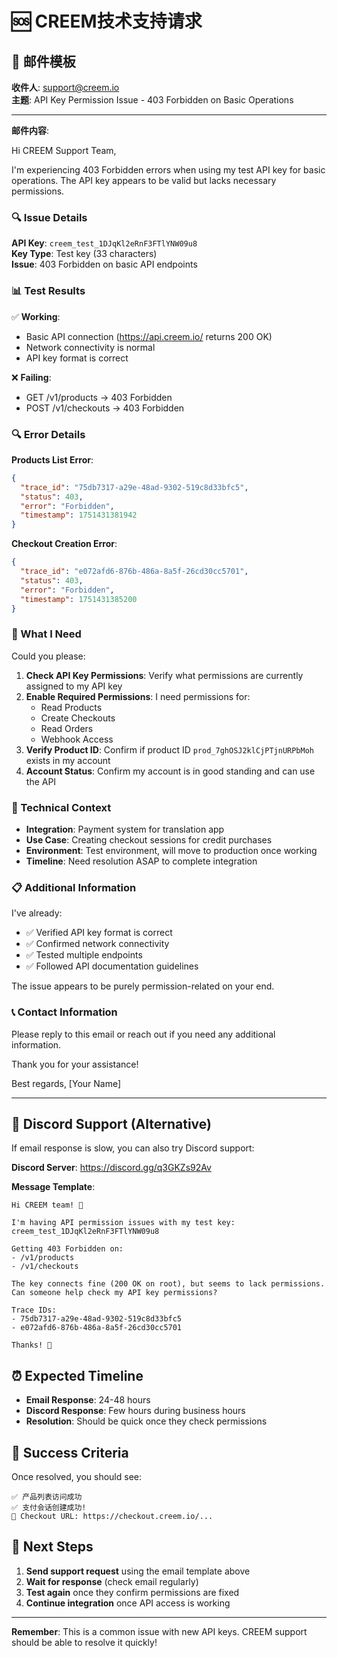# 🆘 CREEM技术支持请求

## 📧 邮件模板

**收件人**: support@creem.io  
**主题**: API Key Permission Issue - 403 Forbidden on Basic Operations

---

**邮件内容**:

Hi CREEM Support Team,

I'm experiencing 403 Forbidden errors when using my test API key for basic operations. The API key appears to be valid but lacks necessary permissions.

### 🔍 Issue Details

**API Key**: `creem_test_1DJqKl2eRnF3FTlYNW09u8`  
**Key Type**: Test key (33 characters)  
**Issue**: 403 Forbidden on basic API endpoints

### 📊 Test Results

✅ **Working**:
- Basic API connection (https://api.creem.io/ returns 200 OK)
- Network connectivity is normal
- API key format is correct

❌ **Failing**:
- GET /v1/products → 403 Forbidden
- POST /v1/checkouts → 403 Forbidden

### 🔍 Error Details

**Products List Error**:
```json
{
  "trace_id": "75db7317-a29e-48ad-9302-519c8d33bfc5",
  "status": 403,
  "error": "Forbidden",
  "timestamp": 1751431381942
}
```

**Checkout Creation Error**:
```json
{
  "trace_id": "e072afd6-876b-486a-8a5f-26cd30cc5701",
  "status": 403,
  "error": "Forbidden",
  "timestamp": 1751431385200
}
```

### 🎯 What I Need

Could you please:

1. **Check API Key Permissions**: Verify what permissions are currently assigned to my API key
2. **Enable Required Permissions**: I need permissions for:
   - Read Products
   - Create Checkouts
   - Read Orders
   - Webhook Access
3. **Verify Product ID**: Confirm if product ID `prod_7ghOSJ2klCjPTjnURPbMoh` exists in my account
4. **Account Status**: Confirm my account is in good standing and can use the API

### 🔧 Technical Context

- **Integration**: Payment system for translation app
- **Use Case**: Creating checkout sessions for credit purchases
- **Environment**: Test environment, will move to production once working
- **Timeline**: Need resolution ASAP to complete integration

### 📋 Additional Information

I've already:
- ✅ Verified API key format is correct
- ✅ Confirmed network connectivity
- ✅ Tested multiple endpoints
- ✅ Followed API documentation guidelines

The issue appears to be purely permission-related on your end.

### 📞 Contact Information

Please reply to this email or reach out if you need any additional information.

Thank you for your assistance!

Best regards,
[Your Name]

---

## 🔗 Discord Support (Alternative)

If email response is slow, you can also try Discord support:

**Discord Server**: https://discord.gg/q3GKZs92Av

**Message Template**:
```
Hi CREEM team! 👋

I'm having API permission issues with my test key: creem_test_1DJqKl2eRnF3FTlYNW09u8

Getting 403 Forbidden on:
- /v1/products
- /v1/checkouts

The key connects fine (200 OK on root), but seems to lack permissions. Can someone help check my API key permissions?

Trace IDs:
- 75db7317-a29e-48ad-9302-519c8d33bfc5
- e072afd6-876b-486a-8a5f-26cd30cc5701

Thanks! 🙏
```

## ⏰ Expected Timeline

- **Email Response**: 24-48 hours
- **Discord Response**: Few hours during business hours
- **Resolution**: Should be quick once they check permissions

## 🎯 Success Criteria

Once resolved, you should see:
```
✅ 产品列表访问成功
✅ 支付会话创建成功!
🔗 Checkout URL: https://checkout.creem.io/...
```

## 📝 Next Steps

1. **Send support request** using the email template above
2. **Wait for response** (check email regularly)
3. **Test again** once they confirm permissions are fixed
4. **Continue integration** once API access is working

---

**Remember**: This is a common issue with new API keys. CREEM support should be able to resolve it quickly!
